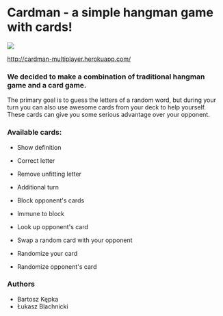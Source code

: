 # Cardman - a simple hangman game with cards!

![](rec.gif)


http://cardman-multiplayer.herokuapp.com/

### We decided to make a combination of traditional hangman game and a card game.

The primary goal is to guess the letters of a random word, but during your turn you can also use awesome cards from your deck to help yourself. These cards can give you some serious advantage over your opponent.

### Available cards:

-   Show definition

-   Correct letter

-   Remove unfitting letter

-   Additional turn

-   Block opponent's cards

-   Immune to block

-   Look up opponent's card

-   Swap a random card with your opponent

-   Randomize your card

-   Randomize opponent's card

### Authors

-   Bartosz Kępka
-   Łukasz Blachnicki
